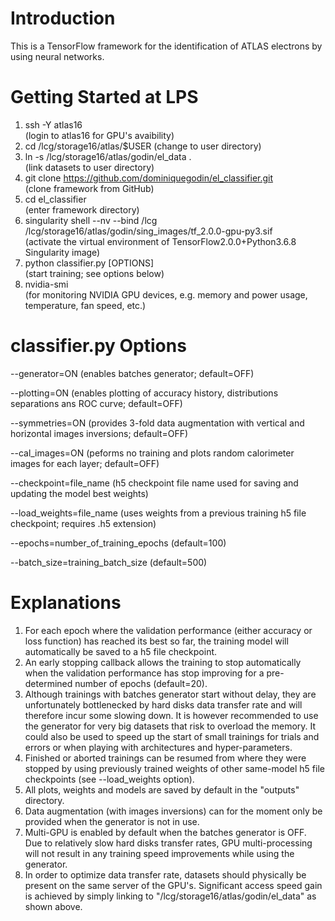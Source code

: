 # Introduction
This is a TensorFlow framework for the identification of ATLAS electrons by using neural networks.

# Getting Started at LPS
1) ssh -Y atlas16  
(login to atlas16 for GPU's avaibility)	  
2) cd /lcg/storage16/atlas/$USER
(change to user directory)											  
3) ln -s /lcg/storage16/atlas/godin/el_data .  
(link datasets to user directory)  
4) git clone https://github.com/dominiquegodin/el_classifier.git  
(clone framework from GitHub)  
5) cd el_classifier  
(enter framework directory)
6) singularity shell --nv --bind /lcg /lcg/storage16/atlas/godin/sing_images/tf_2.0.0-gpu-py3.sif  
(activate the virtual environment of TensorFlow2.0.0+Python3.6.8 Singularity image)
7) python classifier.py [OPTIONS]  
(start training; see options below)
8) nvidia-smi  
(for monitoring NVIDIA GPU devices, e.g. memory and power usage, temperature, fan speed, etc.)

# classifier.py Options
--generator=ON  (enables batches generator; default=OFF)

--plotting=ON  (enables plotting of accuracy history, distributions separations ans ROC curve; default=OFF)

--symmetries=ON (provides 3-fold data augmentation with vertical and horizontal images inversions; default=OFF)

--cal_images=ON  (peforms no training and plots random calorimeter images for each layer; default=OFF)  

--checkpoint=file_name (h5 checkpoint file name used for saving and updating the model best weights)

--load_weights=file_name (uses weights from a previous training h5 file checkpoint; requires .h5 extension)  

--epochs=number_of_training_epochs  (default=100)

--batch_size=training_batch_size  (default=500)


# Explanations
1) For each epoch where the validation performance (either accuracy or loss function) has reached its best so far, the training model will automatically be saved to a h5 file checkpoint. 
2) An early stopping callback allows the training to stop automatically when the validation performance has stop improving for a pre-determined number of epochs (default=20).  
3) Although trainings with batches generator start without delay, they are unfortunately bottlenecked by hard disks data transfer rate and will therefore incur some slowing down. It is however recommended to use the generator for very big datasets that risk to overload the memory. It could also be used to speed up the start of small trainings for trials and errors or when playing with architectures and hyper-parameters.
4) Finished or aborted trainings can be resumed from where they were stopped by using previously trained weights of other same-model
h5 file checkpoints (see --load_weights option).
5) All plots, weights and models are saved by default in the "outputs" directory.
5) Data augmentation (with images inversions) can for the moment only be provided when the generator is not in use. 
7) Multi-GPU is enabled by default when the batches generator is OFF. Due to relatively slow hard disks transfer rates, GPU multi-processing will not result in any training speed improvements while using the generator.
8) In order to optimize data transfer rate, datasets should physically be present on the same server of the GPU's. Significant access speed gain is achieved by simply linking to "/lcg/storage16/atlas/godin/el_data" as shown above. 
